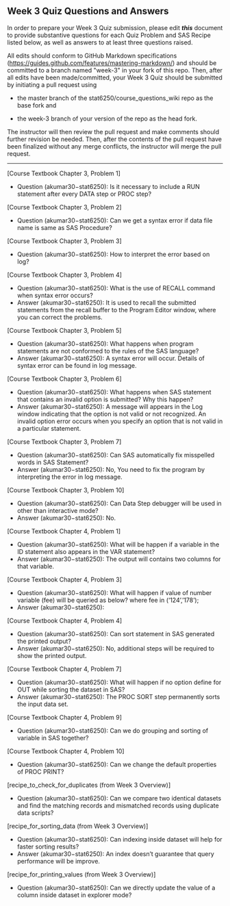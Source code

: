 ## Week 3 Quiz Questions and Answers

In order to prepare your Week 3 Quiz submission, please edit ***this*** document to provide substantive questions for each Quiz Problem and SAS Recipe listed below, as well as answers to at least three questions raised.

All edits should conform to GitHub Markdown specifications (https://guides.github.com/features/mastering-markdown/) and should be committed to a branch named "week-3" in your fork of this repo. Then, after all edits have been made/committed, your Week 3 Quiz should be submitted by initiating a pull request using

- the master branch of the stat6250/course_questions_wiki repo as the base fork and

- the week-3 branch of your version of the repo as the head fork.

The instructor will then review the pull request and make comments should further revision be needed. Then, after the contents of the pull request have been finalized without any merge conflicts, the instructor will merge the pull request.

********************************************************************************


[Course Textbook Chapter 3, Problem 1]
- Question (akumar30−stat6250): Is it necessary to include a RUN statement after every DATA step or PROC step?


[Course Textbook Chapter 3, Problem 2]
- Question (akumar30−stat6250): Can we get a syntax error if data file name is same as SAS Procedure?


[Course Textbook Chapter 3, Problem 3]
- Question (akumar30−stat6250):  How to interpret the error based on log?


[Course Textbook Chapter 3, Problem 4]
- Question (akumar30−stat6250):  What is the use of RECALL command when syntax error occurs? 
- Answer (akumar30−stat6250): It is used to recall the submitted statements from the recall buffer to the Program Editor window, where you can correct the problems.



[Course Textbook Chapter 3, Problem 5]
- Question (akumar30−stat6250): What happens when program statements are not conformed to the rules of the SAS language?
- Answer (akumar30−stat6250):  A syntax error will occur. Details of syntax error can be found in log message.


[Course Textbook Chapter 3, Problem 6]
- Question (akumar30−stat6250):  What happens when SAS statement that contains an invalid option is submitted? Why this happen?
- Answer (akumar30−stat6250): A message will appears in the Log window indicating that the option is not valid or not recognized. An invalid option error occurs when you specify an option that is not valid in a particular statement.


[Course Textbook Chapter 3, Problem 7]
- Question (akumar30−stat6250):  Can SAS automatically fix misspelled words in SAS Statement?
- Answer (akumar30−stat6250):  No, You need to fix the program by interpreting the error in log message.


[Course Textbook Chapter 3, Problem 10]
- Question (akumar30−stat6250): Can Data Step debugger will be used in other than interactive mode?
- Answer (akumar30−stat6250): No.


[Course Textbook Chapter 4, Problem 1]
- Question (akumar30−stat6250):  What will be happen if a variable in the ID statement also appears in the VAR statement?
- Answer (akumar30−stat6250): The output will contains two columns for that variable.


[Course Textbook Chapter 4, Problem 3]
- Question (akumar30−stat6250): What will happen if value of number variable (fee) will be queried as below?
where fee in (‘124’,’178’);    
- Answer (akumar30−stat6250): 


[Course Textbook Chapter 4, Problem 4]
- Question (akumar30−stat6250):  Can sort statement in SAS generated the printed output?
- Answer (akumar30−stat6250): No, additional steps will be required to show the printed output.


[Course Textbook Chapter 4, Problem 7]
- Question (akumar30−stat6250): What will happen if no option define for OUT while sorting the dataset in SAS? 
- Answer (akumar30−stat6250):  The PROC SORT step permanently sorts the input data set.


[Course Textbook Chapter 4, Problem 9]
- Question (akumar30−stat6250):  Can we do grouping and sorting of variable in SAS together?


[Course Textbook Chapter 4, Problem 10]
- Question (akumar30−stat6250):   Can we change the default properties of PROC PRINT?


[recipe_to_check_for_duplicates (from Week 3 Overview)]
- Question (akumar30−stat6250): Can we compare two identical datasets and find the matching records and mismatched records using duplicate data scripts?


[recipe_for_sorting_data (from Week 3 Overview)]
- Question (akumar30−stat6250): Can indexing inside dataset will help for faster sorting results?
- Answer (akumar30−stat6250): An index doesn’t guarantee that query performance will be improve.


[recipe_for_printing_values (from Week 3 Overview)]
- Question (akumar30−stat6250): Can we directly update the value of a column inside dataset in explorer mode?

